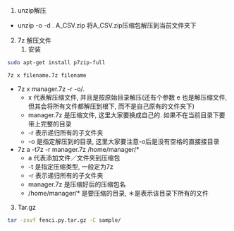 1. unzip解压
- unzip -o -d . A_CSV.zip 将A_CSV.zip压缩包解压到当前文件夹下
2. 7z 解压文件
    1. 安装

```sh
sudo apt-get install p7zip-full

7z x filename.7z filename
```

- 7z x manager.7z -r -o/.
    - x 代表解压缩文件, 并且是按原始目录解压(还有个参数 e 也是解压缩文件, 但其会将所有文件都解压到根下, 而不是自己原有的文件夹下)
    - manager.7z 是压缩文件, 这里大家要换成自己的. 如果不在当前目录下要带上完整的目录
    - -r 表示递归所有的子文件夹
    - -o 是指定解压到的目录, 这里大家要注意-o后是没有空格的直接接目录
- 7z a -t7z -r manager.7z /home/manager/*
    - a 代表添加文件／文件夹到压缩包
    - -t 是指定压缩类型, 一般定为7z
    - -r 表示递归所有的子文件夹
    - manager.7z 是压缩好后的压缩包名
    - /home/manager/* 是要压缩的目录, ＊是表示该目录下所有的文件

3. Tar.gz

```sh
tar -zxvf fenci.py.tar.gz -C sample/
```

